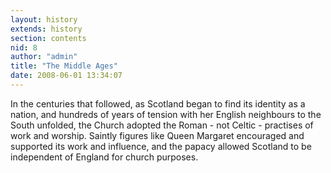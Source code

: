 ```yaml
---
layout: history
extends: history
section: contents
nid: 8
author: "admin"
title: "The Middle Ages"
date: 2008-06-01 13:34:07
---
```


In the centuries that followed, as Scotland began to find its identity as a nation, and hundreds of years of tension with her English neighbours to the South unfolded, the Church adopted the Roman - not Celtic - practises of work and worship. Saintly figures like Queen Margaret encouraged and supported its work and influence, and the papacy allowed Scotland to be independent of England for church purposes.